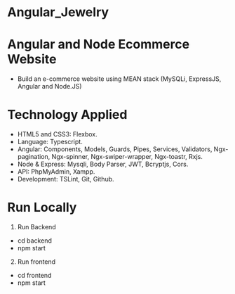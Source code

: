 # Angular_Jewelry
# Angular and Node Ecommerce Website
- Build an e-commerce website using MEAN stack (MySQLi, ExpressJS, Angular and Node.JS)
# Technology Applied 
- HTML5 and CSS3: Flexbox.
- Language: Typescript.
- Angular: Components, Models, Guards, Pipes, Services, Validators, Ngx-pagination, Ngx-spinner, Ngx-swiper-wrapper, Ngx-toastr, Rxjs.
- Node & Express: Mysqli, Body Parser, JWT, Bcryptjs, Cors.
- API: PhpMyAdmin, Xampp.
- Development: TSLint, Git, Github.
# Run Locally
1. Run Backend
- cd backend
- npm start
2. Run frontend
- cd frontend
- npm start

